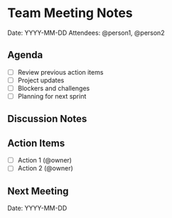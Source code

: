 # Team Meeting Notes

Date: YYYY-MM-DD
Attendees: @person1, @person2

## Agenda

- [ ] Review previous action items
- [ ] Project updates
- [ ] Blockers and challenges
- [ ] Planning for next sprint

## Discussion Notes

<!-- Notes go here -->

## Action Items

- [ ] Action 1 (@owner)
- [ ] Action 2 (@owner)

## Next Meeting

Date: YYYY-MM-DD
